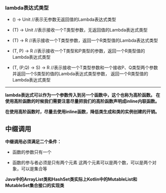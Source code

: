 ### lambda表达式类型

- () -> Unit //表示无参数无返回值的Lambda表达式类型

- (T) -> Unit //表示接收一个T类型参数，无返回值的Lambda表达式类型

- (T) -> R //表示接收一个T类型参数，返回一个R类型值的Lambda表达式类型

- (T, P) -> R //表示接收一个T类型和P类型的参数，返回一个R类型值的Lambda表达式类型

- (T, (P,Q) -> S) -> R
//表示接收一个T类型参数和一个接收P、Q类型两个参数并返回一个S类型的值的Lambda表达式类型参数，
返回一个R类型值的Lambda表达式类型

---

**lambda表达式可以作为一个参数传入到另一个函数中，这个也称为高阶函数。
在使用高阶函数的时候我们需要注意尽量把我们的高阶函数声明成inline内联函数。**

**在使用高阶函数时，尽量去使用inline函数，降低类生成和类的实例创建的开销。**

## 中缀调用

**中缀调用必须满足二个条件：**

- 函数的参数只有一个

- 函数的参与者必须是只有两个元素
    这两个元素可以是两个数，可以是两个对象，可以是集合等

**Java中的ArrayList类和HashSet类实际上Kotlin中的MutableList和MutableSet集合接口的实现类**








